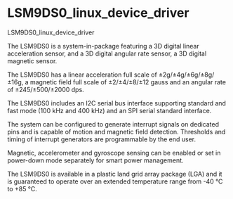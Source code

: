 LSM9DS0_linux_device_driver
===========================

LSM9DS0_linux_device_driver



The LSM9DS0 is a system-in-package featuring a 3D digital linear acceleration sensor, and a 3D digital angular rate sensor, a 3D digital magnetic sensor.

The LSM9DS0 has a linear acceleration full scale of ±2g/±4g/±6g/±8g/±16g, a magnetic field full scale of ±2/±4/±8/±12 gauss and an angular rate of ±245/±500/±2000 dps.

The LSM9DS0 includes an I2C serial bus interface supporting standard and fast mode (100 kHz and 400 kHz) and an SPI serial standard interface.

The system can be configured to generate interrupt signals on dedicated pins and is capable of motion and magnetic field detection. Thresholds and timing of interrupt generators are programmable by the end user.

Magnetic, accelerometer and gyroscope sensing can be enabled or set in power-down mode separately for smart power management.

The LSM9DS0 is available in a plastic land grid array package (LGA) and it is guaranteed to operate over an extended temperature range from -40 °C to +85 °C.




